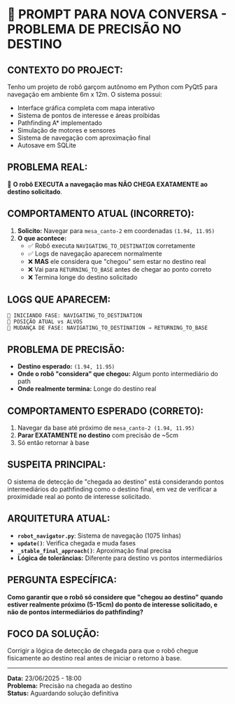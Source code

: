 # 🤖 **PROMPT PARA NOVA CONVERSA - PROBLEMA DE PRECISÃO NO DESTINO**

## **CONTEXTO DO PROJECT:**
Tenho um projeto de robô garçom autônomo em Python com PyQt5 para navegação em ambiente 6m x 12m. O sistema possui:
- Interface gráfica completa com mapa interativo
- Sistema de pontos de interesse e áreas proibidas 
- Pathfinding A* implementado
- Simulação de motores e sensores
- Sistema de navegação com aproximação final
- Autosave em SQLite

## **PROBLEMA REAL:**
🚨 **O robô EXECUTA a navegação mas NÃO CHEGA EXATAMENTE ao destino solicitado**. 

## **COMPORTAMENTO ATUAL (INCORRETO):**
1. **Solicito:** Navegar para `mesa_canto-2` em coordenadas `(1.94, 11.95)`
2. **O que acontece:** 
   - ✅ Robô executa `NAVIGATING_TO_DESTINATION` corretamente
   - ✅ Logs de navegação aparecem normalmente
   - ❌ **MAS** ele considera que "chegou" sem estar no destino real
   - ❌ Vai para `RETURNING_TO_BASE` antes de chegar ao ponto correto
   - ❌ Termina longe do destino solicitado

## **LOGS QUE APARECEM:**
```
🚀 INICIANDO FASE: NAVIGATING_TO_DESTINATION
📍 POSIÇÃO ATUAL vs ALVOS
🔄 MUDANÇA DE FASE: NAVIGATING_TO_DESTINATION → RETURNING_TO_BASE
```

## **PROBLEMA DE PRECISÃO:**
- **Destino esperado:** `(1.94, 11.95)`
- **Onde o robô "considera" que chegou:** Algum ponto intermediário do path
- **Onde realmente termina:** Longe do destino real

## **COMPORTAMENTO ESPERADO (CORRETO):**
1. Navegar da base até próximo de `mesa_canto-2 (1.94, 11.95)`
2. **Parar EXATAMENTE no destino** com precisão de ~5cm
3. Só então retornar à base

## **SUSPEITA PRINCIPAL:**
O sistema de detecção de "chegada ao destino" está considerando pontos intermediários do pathfinding como o destino final, em vez de verificar a proximidade real ao ponto de interesse solicitado.

## **ARQUITETURA ATUAL:**
- **`robot_navigator.py`**: Sistema de navegação (1075 linhas)
- **`update()`**: Verifica chegada e muda fases
- **`_stable_final_approach()`**: Aproximação final precisa
- **Lógica de tolerâncias:** Diferente para destino vs pontos intermediários

## **PERGUNTA ESPECÍFICA:**
**Como garantir que o robô só considere que "chegou ao destino" quando estiver realmente próximo (5-15cm) do ponto de interesse solicitado, e não de pontos intermediários do pathfinding?**

## **FOCO DA SOLUÇÃO:**
Corrigir a lógica de detecção de chegada para que o robô chegue fisicamente ao destino real antes de iniciar o retorno à base.

---

**Data:** 23/06/2025 - 18:00  
**Problema:** Precisão na chegada ao destino  
**Status:** Aguardando solução definitiva 